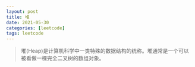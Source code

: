 ```yaml
---
layout: post
title: 堆
date: 2021-05-30
categories: [leetcode]
tags: leetcode
---
```


> 堆(Heap)是计算机科学中一类特殊的数据结构的统称。堆通常是一个可以被看做一棵完全二叉树的数组对象。

